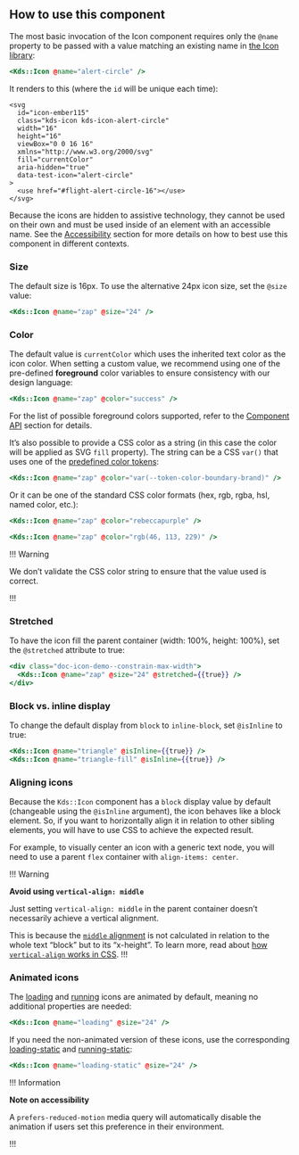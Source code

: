 ## How to use this component

The most basic invocation of the Icon component requires only the `@name` property to be passed with a value matching an existing name in [the Icon library](/icons/library):

```handlebars
<Kds::Icon @name="alert-circle" />
```

It renders to this (where the `id` will be unique each time):

```markup
<svg
  id="icon-ember115"
  class="kds-icon kds-icon-alert-circle"
  width="16"
  height="16"
  viewBox="0 0 16 16"
  xmlns="http://www.w3.org/2000/svg"
  fill="currentColor"
  aria-hidden="true"
  data-test-icon="alert-circle"
>
  <use href="#flight-alert-circle-16"></use>
</svg>
```

Because the icons are hidden to assistive technology, they cannot be used on their own and must be used inside of an element with an accessible name. See the [Accessibility](/components/icon?tab=accessibility) section for more details on how to best use this component in different contexts.

### Size

The default size is 16px. To use the alternative 24px icon size, set the `@size` value:

```handlebars
<Kds::Icon @name="zap" @size="24" />
```

### Color

The default value is `currentColor` which uses the inherited text color as the icon color. When setting a custom value, we recommend using one of the pre-defined **foreground** color variables to ensure consistency with our design language:

```handlebars
<Kds::Icon @name="zap" @color="success" />
```

For the list of possible foreground colors supported, refer to the [Component API](#component-api) section for details.

It’s also possible to provide a CSS color as a string (in this case the color will be applied as SVG `fill` property). The string can be a CSS `var()` that uses one of the [predefined color tokens](/foundations/colors?tab=palette):

```handlebars
<Kds::Icon @name="zap" @color="var(--token-color-boundary-brand)" />
```

Or it can be one of the standard CSS color formats (hex, rgb, rgba, hsl, named color, etc.):

```handlebars
<Kds::Icon @name="zap" @color="rebeccapurple" />
```

```handlebars
<Kds::Icon @name="zap" @color="rgb(46, 113, 229)" />
```

!!! Warning

We don’t validate the CSS color string to ensure that the value used is correct.

!!!

### Stretched

To have the icon fill the parent container (width: 100%, height: 100%), set the `@stretched` attribute to true:

```handlebars
<div class="doc-icon-demo--constrain-max-width">
  <Kds::Icon @name="zap" @size="24" @stretched={{true}} />
</div>
```

### Block vs. inline display

To change the default display from `block` to `inline-block`, set `@isInline` to true:

```handlebars
<Kds::Icon @name="triangle" @isInline={{true}} />
<Kds::Icon @name="triangle-fill" @isInline={{true}} />
```

### Aligning icons

Because the `Kds::Icon` component has a `block` display value by default (changeable using the `@isInline` argument), the icon behaves like a block element. So, if you want to horizontally align it in relation to other sibling elements, you will have to use CSS to achieve the expected result.

For example, to visually center an icon with a generic text node, you will need to use a parent `flex` container with `align-items: center`.

!!! Warning

**Avoid using `vertical-align: middle`**

Just setting `vertical-align: middle` in the parent container doesn’t necessarily achieve a vertical alignment.

This is because the [`middle` alignment](https://developer.mozilla.org/en-US/docs/Web/CSS/vertical-align#middle) is not calculated in relation to the whole text “block” but to its “x-height”. To learn more, read about [how `vertical-align` works in CSS](https://www.impressivewebs.com/css-vertical-align/).
!!!

### Animated icons

The [loading](/icons/library?searchQuery=icon%3Aloading) and [running](/icons/library?searchQuery=icon%3Arunning) icons are animated by default, meaning no additional properties are needed:

```handlebars
<Kds::Icon @name="loading" @size="24" />
```

If you need the non-animated version of these icons, use the corresponding [loading-static](/icons/library?searchQuery=icon%3Aloading-static) and [running-static](/icons/library?searchQuery=icon%3Arunning-static):

```handlebars
<Kds::Icon @name="loading-static" @size="24" />
```

!!! Information

**Note on accessibility**

A `prefers-reduced-motion` media query will automatically disable the animation if users set this preference in their environment.

!!!
